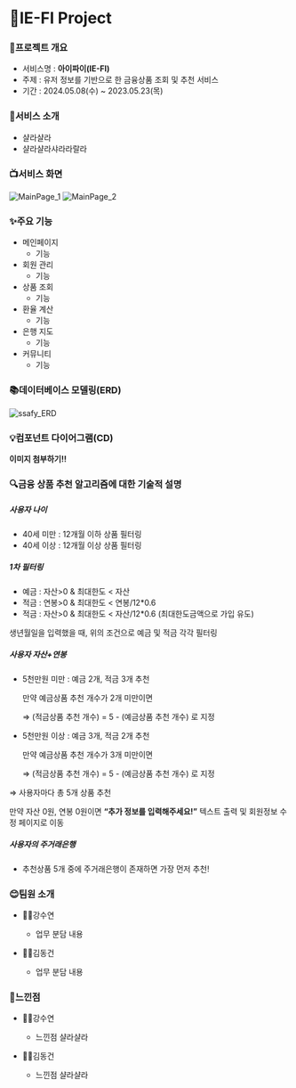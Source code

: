 # 🤖IE-FI Project

### 📑프로젝트 개요
- 서비스명 : **아이파이(IE-FI)**
- 주제 : 유저 정보를 기반으로 한 금융상품 조회 및 추천 서비스
- 기간 : 2024.05.08(수) ~ 2023.05.23(목)



### 🐂서비스 소개
- 샬라샬라
- 샬라샬라샤라라랄라



### 📺서비스 화면
![MainPage_1](https://github.com/Kangsooyeon/final-pjt/assets/64363148/96f93c47-c33e-41f5-bd3e-48eca2d595d4)
![MainPage_2](https://github.com/Kangsooyeon/final-pjt/assets/64363148/5a2abe60-f5ba-42c1-87d7-46fdc056c20e)




### ✨주요 기능

- 메인페이지
    - 기능
- 회원 관리
    - 기능
- 상품 조회
    - 기능
- 환율 계산
    - 기능
- 은행 지도
    - 기능
- 커뮤니티
    - 기능


### 📚데이터베이스 모델링(ERD)
![ssafy_ERD](https://github.com/Kangsooyeon/final-pjt/assets/64363148/71517db1-361f-478b-b1ee-6521087bb61b)




### 💡컴포넌트 다이어그램(CD)
**이미지 첨부하기!!**



### 🔍금융 상품 추천 알고리즘에 대한 기술적 설명

##### 사용자 나이
- 40세 미만 : 12개월 이하 상품 필터링
- 40세 이상 : 12개월 이상 상품 필터링


##### 1차 필터링
- 예금 : 자산>0 & 최대한도 < 자산
- 적금 : 연봉>0 & 최대한도 < 연봉/12*0.6
- 적금 : 자산>0 & 최대한도 < 자산/12*0.6
(최대한도금액으로 가입 유도)

생년월일을 입력했을 때, 위의 조건으로 예금 및 적금 각각 필터링


##### 사용자 자산+연봉
- 5천만원 미만 : 예금 2개, 적금 3개 추천
    
    만약 예금상품 추천 개수가 2개 미만이면 
    
    ⇒ (적금상품 추천 개수) = 5 - (예금상품 추천 개수) 로 지정
    
- 5천만원 이상 : 예금 3개, 적금 2개 추천
    
    만약 예금상품 추천 개수가 3개 미만이면 
    
    ⇒ (적금상품 추천 개수) = 5 - (예금상품 추천 개수) 로 지정
    
⇒ 사용자마다 총 5개 상품 추천

만약 자산 0원, 연봉 0원이면 **“추가 정보를 입력해주세요!”** 텍스트 출력 및 회원정보 수정 페이지로 이동


##### 사용자의 주거래은행
- 추천상품 5개 중에 주거래은행이 존재하면 가장 먼저 추천!



### 😊팀원 소개

- 🦸‍♀️강수연
    - 업무 분담 내용

- 🦸‍♂️김동건
    - 업무 분담 내용



### 💙느낀점

- 🧚‍♀️강수연
    - 느낀점 샬라샬라

- 🧚‍♂️김동건
    - 느낀점 샬라샬라
